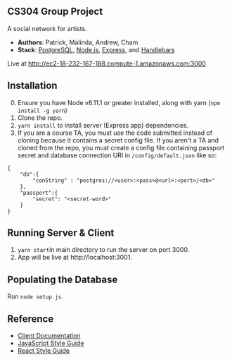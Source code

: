 ## CS304 Group Project
A social network for artists.
- **Authors**: Patrick, Malinda, Andrew, Cham
- **Stack**: [PostgreSQL](https://github.com/brianc/node-postgres), [Node.js](https://nodejs.org/), [Express](https://expressjs.com/),  and [Handlebars](https://github.com/wycats/handlebars.js/)

Live at http://ec2-18-232-167-188.compute-1.amazonaws.com:3000

## Installation
0. Ensure you have Node v8.11.1 or greater installed, along with yarn (`npm install -g yarn`)
1. Clone the repo.
2. `yarn install` to install server (Express app) dependencies.
3. If you are a course TA, you must use the code submitted instead of cloning because it contains a secret config file. If you aren't a TA and cloned from the repo, you must create a config file containing passport secret and database connection URI in `/config/default.json` like so:
```
{
    "db":{
        "conString" : "postgres://<user>:<pass>@<url>:<port>/<db>"
    },
    "passport":{
        "secret": "<secret-word>"
    }
}
```

## Running Server & Client
1. `yarn start`in main directory to run the server on port 3000.
3. App will be live at http://localhost:3001.

## Populating the Database
Run `node setup.js`.

## Reference
- [Client Documentation](client)
- [JavaScript Style Guide](https://github.com/airbnb/javascript)
- [React Style Guide](https://github.com/airbnb/javascript/tree/master/react)
